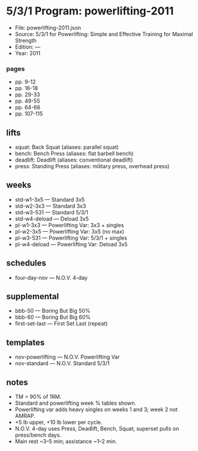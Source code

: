 # 5/3/1 Program: powerlifting-2011

- File: powerlifting-2011.json
- Source: 5/3/1 for Powerlifting: Simple and Effective Training for Maximal Strength
- Edition: —
- Year: 2011

### pages
- pp. 9-12
- pp. 16-18
- pp. 29-33
- pp. 49-55
- pp. 64-66
- pp. 107-115

## lifts
- squat: Back Squat (aliases: parallel squat)
- bench: Bench Press (aliases: flat barbell bench)
- deadlift: Deadlift (aliases: conventional deadlift)
- press: Standing Press (aliases: military press, overhead press)

## weeks
- std-w1-3x5 — Standard 3x5
- std-w2-3x3 — Standard 3x3
- std-w3-531 — Standard 5/3/1
- std-w4-deload — Deload 3x5
- pl-w1-3x3 — Powerlifting Var: 3x3 + singles
- pl-w2-3x5 — Powerlifting Var: 3x5 (no max)
- pl-w3-531 — Powerlifting Var: 5/3/1 + singles
- pl-w4-deload — Powerlifting Var: Deload 3x5

## schedules
- four-day-nov — N.O.V. 4-day

## supplemental
- bbb-50 — Boring But Big 50%
- bbb-60 — Boring But Big 60%
- first-set-last — First Set Last (repeat)

## templates
- nov-powerlifting — N.O.V. Powerlifting Var
- nov-standard — N.O.V. Standard 5/3/1

## notes
- TM = 90% of 1RM. 
- Standard and powerlifting week % tables shown. 
- Powerlifting var adds heavy singles on weeks 1 and 3; week 2 not AMRAP. 
- +5 lb upper, +10 lb lower per cycle. 
- N.O.V. 4-day uses Press, Deadlift, Bench, Squat; superset pulls on press/bench days. 
- Main rest ~3–5 min; assistance ~1–2 min. 
